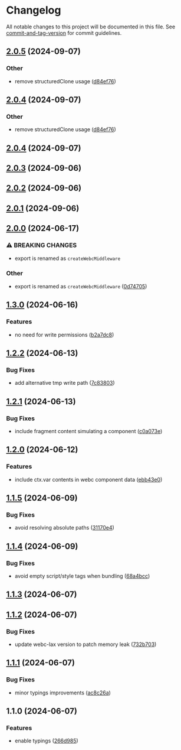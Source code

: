 # Changelog

All notable changes to this project will be documented in this file. See [commit-and-tag-version](https://github.com/absolute-version/commit-and-tag-version) for commit guidelines.

## [2.0.5](https://github.com/esroyo/hono-webc/compare/v2.0.3...v2.0.5) (2024-09-07)


### Other

* remove structuredClone usage ([d84ef76](https://github.com/esroyo/hono-webc/commit/d84ef7688c33aab25333a43fe2248b8755f24dfb))

## [2.0.4](https://github.com/esroyo/hono-webc/compare/v2.0.3...v2.0.4) (2024-09-07)


### Other

* remove structuredClone usage ([d84ef76](https://github.com/esroyo/hono-webc/commit/d84ef7688c33aab25333a43fe2248b8755f24dfb))

## [2.0.4](https://github.com/esroyo/hono-webc/compare/v2.0.3...v2.0.4) (2024-09-07)

## [2.0.3](https://github.com/esroyo/hono-webc/compare/v2.0.2...v2.0.3) (2024-09-06)

## [2.0.2](https://github.com/esroyo/hono-webc/compare/v2.0.1...v2.0.2) (2024-09-06)

## [2.0.1](https://github.com/esroyo/hono-webc/compare/v2.0.0...v2.0.1) (2024-09-06)

## [2.0.0](https://github.com/esroyo/hono-webc/compare/v1.3.0...v2.0.0) (2024-06-17)


### ⚠ BREAKING CHANGES

* export is renamed as `createWebcMiddleware`

### Other

* export is renamed as `createWebcMiddleware` ([0d74705](https://github.com/esroyo/hono-webc/commit/0d74705d98537d410c0ab73fbb5718f38b68ef59))

## [1.3.0](https://github.com/esroyo/hono-webc/compare/v1.2.2...v1.3.0) (2024-06-16)


### Features

* no need for write permissions ([b2a7dc8](https://github.com/esroyo/hono-webc/commit/b2a7dc88c77f3d331c09a7c7c1d12ba222267957))

## [1.2.2](https://github.com/esroyo/hono-webc/compare/v1.2.1...v1.2.2) (2024-06-13)


### Bug Fixes

* add alternative tmp write path ([7c83803](https://github.com/esroyo/hono-webc/commit/7c83803f9b946414ea67d6742a682e630504ed43))

## [1.2.1](https://github.com/esroyo/hono-webc/compare/v1.2.0...v1.2.1) (2024-06-13)


### Bug Fixes

* include fragment content simulating a component ([c0a073e](https://github.com/esroyo/hono-webc/commit/c0a073e49694225a734d0f08ca2b6b54a3cf5ecd))

## [1.2.0](https://github.com/esroyo/hono-webc/compare/v1.1.5...v1.2.0) (2024-06-12)


### Features

* include ctx.var contents in webc component data ([ebb43e0](https://github.com/esroyo/hono-webc/commit/ebb43e081415558bf0c9e085c85f3b0268fbe90b))

## [1.1.5](https://github.com/esroyo/hono-webc/compare/v1.1.4...v1.1.5) (2024-06-09)


### Bug Fixes

* avoid resolving absolute paths ([31170e4](https://github.com/esroyo/hono-webc/commit/31170e45e528f583f5f4a9926f21ec4b8d22ab79))

## [1.1.4](https://github.com/esroyo/hono-webc/compare/v1.1.3...v1.1.4) (2024-06-09)


### Bug Fixes

* avoid empty script/style tags when bundling ([68a4bcc](https://github.com/esroyo/hono-webc/commit/68a4bccc225c438eedef85a978b04083592950bf))

## [1.1.3](https://github.com/esroyo/hono-webc/compare/v1.1.2...v1.1.3) (2024-06-07)

## [1.1.2](https://github.com/esroyo/hono-webc/compare/v1.1.1...v1.1.2) (2024-06-07)


### Bug Fixes

* update webc-lax version to patch memory leak ([732b703](https://github.com/esroyo/hono-webc/commit/732b703e78fb7c096cd4bad5d293664e18ca9b4a))

## [1.1.1](https://github.com/esroyo/hono-webc/compare/v1.1.0...v1.1.1) (2024-06-07)


### Bug Fixes

* minor typings improvements ([ac8c26a](https://github.com/esroyo/hono-webc/commit/ac8c26a45185c8f4f95af528d5d4108dde019ce2))

## 1.1.0 (2024-06-07)


### Features

* enable typings ([266d985](https://github.com/esroyo/hono-webc/commit/266d985d30449969352fde0c00b06dee58d7cebe))
